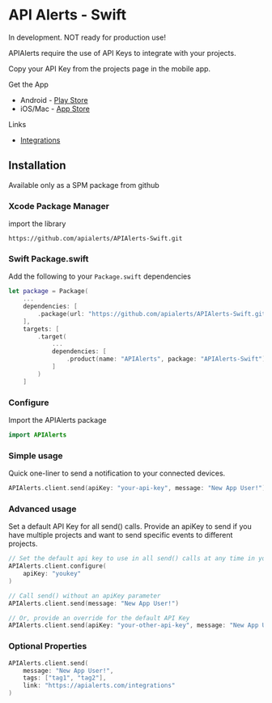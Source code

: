 # API Alerts - Swift

In development. NOT ready for production use!

APIAlerts require the use of API Keys to integrate with your projects.

Copy your API Key from the projects page in the mobile app.

Get the App
- Android - [Play Store](https://play.google.com/store/apps/details?id=com.apialerts)
- iOS/Mac - [App Store](https://apps.apple.com/us/app/magpie-api-alerts/id6476410789)

Links
- [Integrations](https://apialerts.com/integrations)

## Installation

Available only as a SPM package from github

### Xcode Package Manager

import the library
```
https://github.com/apialerts/APIAlerts-Swift.git
```

### Swift Package.swift

Add the following to your `Package.swift` dependencies

```swift
let package = Package(
    ...
    dependencies: [
        .package(url: "https://github.com/apialerts/APIAlerts-Swift.git", exact: "0.0.2")
    ],
    targets: [
        .target(
            ...
            dependencies: [
                .product(name: "APIAlerts", package: "APIAlerts-Swift"),
            ]
        )
    ]
```

### Configure

Import the APIAlerts package

```swift
import APIAlerts
```

### Simple usage

Quick one-liner to send a notification to your connected devices.

```swift
APIAlerts.client.send(apiKey: "your-api-key", message: "New App User!")
```

### Advanced usage

Set a default API Key for all send() calls.
Provide an apiKey to send if you have multiple projects and want to send specific events to different projects.

```swift
// Set the default api key to use in all send() calls at any time in your app
APIAlerts.client.configure(
    apiKey: "youkey"
)

// Call send() without an apiKey parameter
APIAlerts.client.send(message: "New App User!")

// Or, provide an override for the default API Key
APIAlerts.client.send(apiKey: "your-other-api-key", message: "New App User!")
```

### Optional Properties
```swift
APIAlerts.client.send(
    message: "New App User!",
    tags: ["tag1", "tag2"],
    link: "https://apialerts.com/integrations"
)
```
